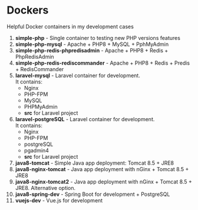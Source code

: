 # Dockers
Helpful Docker containers in my development cases

1. **simple-php** - Single container to testing new PHP versions features 
2. **simple-php-mysql** - Apache + PHP8 + MySQL + PphMyAdmin
3. **simple-php-redis-phpredisadmin** - Apache + PHP8 + Redis + PhpRedisAdmin
4. **simple-php-redis-rediscommander** - Apache + PHP8 + Redis + Predis + RedisCommander
5. **laravel-mysql** - Laravel container for development. \
   It contains: 
   - Nginx
   - PHP-FPM
   - MySQL
   - PHPMyAdmin
   - **src** for Laravel project
6. **laravel-postgreSQL** - Laravel container for development. \
   It contains: 
   - Nginx
   - PHP-FPM
   - postgreSQL
   - pgadmin4
   - **src** for Laravel project   
7. **java8-tomcat** -  Simple Java app deployment: Tomcat 8.5 + JRE8
8. **java8-nginx-tomcat** - Java app deployment with nGinx + Tomcat 8.5 + JRE8
9. **java8-nginx-tomcat2** - Java app deployment with nGinx + Tomcat 8.5 + JRE8. Alternative option.
10. **java8-spring-dev** - Spring Boot for development + PostgreSQL
11. **vuejs-dev** - Vue.js for development
